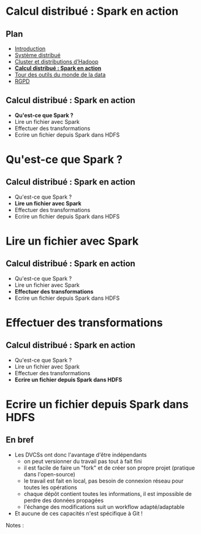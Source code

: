 # Calcul distribué : Spark en action

<!-- .slide: class="page-title" -->



## Plan

<!-- .slide: class="toc" -->

- [Introduction](#/1)
- [Système distribué](#/2)
- [Cluster et distributions d’Hadoop](#/3)
- **[Calcul distribué : Spark en action](#/4)**
- [Tour des outils du monde de la data](#/5)
- [RGPD](#/6)



## Calcul distribué : Spark en action

- **Qu'est-ce que Spark ?**
- Lire un fichier avec Spark
- Effectuer des transformations
- Ecrire un fichier depuis Spark dans HDFS



# Qu'est-ce que Spark ?

<!-- .slide: class="page-title" -->



## Calcul distribué : Spark en action

- Qu'est-ce que Spark ?
- **Lire un fichier avec Spark**
- Effectuer des transformations
- Ecrire un fichier depuis Spark dans HDFS



# Lire un fichier avec Spark

<!-- .slide: class="page-title" -->



## Calcul distribué : Spark en action

- Qu'est-ce que Spark ?
- Lire un fichier avec Spark
- **Effectuer des transformations**
- Ecrire un fichier depuis Spark dans HDFS



# Effectuer des transformations

<!-- .slide: class="page-title" -->



## Calcul distribué : Spark en action

- Qu'est-ce que Spark ?
- Lire un fichier avec Spark
- Effectuer des transformations
- **Ecrire un fichier depuis Spark dans HDFS**



# Ecrire un fichier depuis Spark dans HDFS

<!-- .slide: class="page-title" -->



## En bref

- Les DVCSs ont donc l'avantage d'être indépendants
  - on peut versionner du travail pas tout à fait fini
  - il est facile de faire un "fork" et de créer son propre projet (pratique dans l'open-source)
  - le travail est fait en local, pas besoin de connexion réseau pour toutes les opérations
  - chaque dépôt contient toutes les informations, il est impossible de perdre des données propagées
  - l'échange des modifications suit un workflow adapté/adaptable
- Et aucune de ces capacités n'est spécifique à Git !

Notes :



<!-- .slide: class="page-questions" -->
